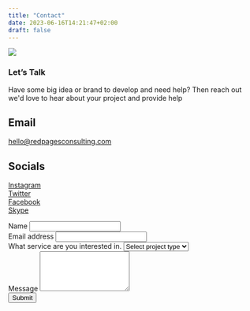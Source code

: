 ```yaml
---
title: "Contact"
date: 2023-06-16T14:21:47+02:00
draft: false
---
```

<div class="container section1-home">
    <div class="row wrap-logovert-intro d-flex flex-wrap">
        <div class="col-lg-3 col-md-3 col-sm-12 col-12 d-flex align-items-center">
            <img class="redpages-logo-vert" src="/img/redpages-logo-vert.png" />
        </div>
        <div class="contact-details col-lg-4 col-md-9 col-sm-12 col-12 d-flex align-items-start">
            <h3>Let’s Talk</h3>
            <p>Have some big idea or brand to develop and need help? Then reach out we'd love to hear about your project  and provide help</p>
            <h2>Email</h2>
            <p><a href="mailto:hello@redpagesconsulting.com">hello@redpagesconsulting.com</a></p>
            <h2>Socials</h2>
            <p><a href="">Instagram</a><br/>
            <a href="">Twitter</a><br/>
            <a href="">Facebook</a><br/>
            <a href="">Skype</a></p>
        </div>
        <div class="col-lg-5 col-md-12 col-sm-12 col-12 pt-3 pb-3">
            <form>
                <div class="mb-3">
                <label for="fullname" class="form-label">Name</label>
                <input type="text" class="form-control" id="fullname" name="fullname">
                </div>
                <div class="mb-3">
                <label for="email" class="form-label">Email address</label>
                <input type="email" class="form-control" id="email" name="email">
                </div>
                <div class="mb-3">
                <label for="projecttype" class="form-label">What service are you interested in.</label>
                <select class="form-select" id="projecttype" aria-label="Default select example">
                <option selected>Select project type</option>
                <option value="1">One</option>
                <option value="2">Two</option>
                <option value="3">Three</option>
                </select>
                </div>
                <div class="mb-3">
                <label for="message" class="form-label">Message</label>
                <textarea class="form-control" id="message" name="message" rows="5"></textarea>
                </div>
                <div class="mb-3">
                <div class="col-12">
                    <button type="submit" name="submit" id="submit" class="btn mb-3">Submit</button>
                </div>
                </div>
            </form>
        </div>
    </div>
</div>
